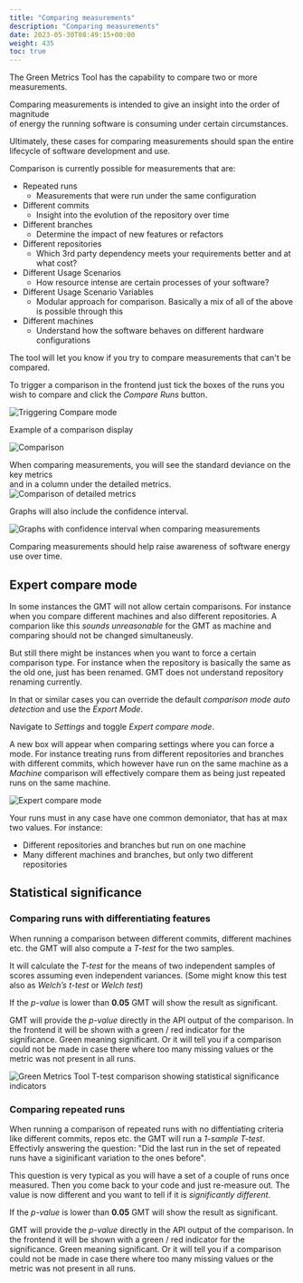 ```yaml
---
title: "Comparing measurements"
description: "Comparing measurements"
date: 2023-05-30T08:49:15+00:00
weight: 435
toc: true
---
```


The Green Metrics Tool has the capability to compare two or more measurements.

Comparing measurements is intended to give an insight into the order of magnitude  
of energy the running software is consuming under certain circumstances.

Ultimately, these cases for comparing measurements should span the entire  
lifecycle of software development and use.

Comparison is currently possible for measurements that are:

* Repeated runs
  - Measurements that were run under the same configuration
* Different commits
  - Insight into the evolution of the repository over time
* Different branches
  - Determine the impact of new features or refactors
* Different repositories
  - Which 3rd party dependency meets your requirements better and at what cost?
* Different Usage Scenarios
  - How resource intense are certain processes of your software?
* Different Usage Scenario Variables
  - Modular approach for comparison. Basically a mix of all of the above is possible through this
* Different machines
  - Understand how the software behaves on different hardware configurations

The tool will let you know if you try to compare measurements that can't be compared.

To trigger a comparison in the frontend just tick the boxes of the runs you wish to compare and click the *Compare Runs* button.

<img class="ui centered rounded bordered" src="/img/measuring/triggering_compare_mode.webp" alt="Triggering Compare mode">

Example of a comparison display

<img class="ui centered rounded bordered" src="/img/overview/comparison.webp" alt="Comparison">

When comparing measurements, you will see the standard deviance on the key metrics  
and in a column under the detailed metrics.
<img class="ui centered rounded bordered" src="/img/compare_metrics.webp" alt="Comparison of detailed metrics">

Graphs will also include the confidence interval.

<img class="ui centered rounded bordered" src="/img/overview/compare_charts.webp" alt="Graphs with confidence interval when comparing measurements">

Comparing measurements should help raise awareness of software energy use over time.

## Expert compare mode

In some instances the GMT will not allow certain comparisons. For instance when you compare different machines and also
different repositories.
A comparion like this *sounds unreasonable* for the GMT as machine and comparing should not be changed simultaneusly.

But still there might be instances when you want to force a certain comparison type. For instance when the repository
is basically the same as the old one, just has been renamed. GMT does not understand repository renaming currently.

In that or similar cases you can override the default *comparison mode auto detection* and use the *Export Mode*.

Navigate to *Settings* and toggle *Expert compare mode*.

A new box will appear when comparing settings where you can force a mode. For instance treating runs from different
repositories and branches with different commits, which however have run on the same machine as a *Machine* comparison
will effectively compare them as being just repeated runs on the same machine.

<img class="ui centered rounded bordered" src="/img/measuring/expert_compare_mode.webp" alt="Expert compare mode">

Your runs must in any case have one common demoniator, that has at max two values. For instance:

- Different repositories and branches but run on one machine
- Many different machines and branches, but only two different repositories

## Statistical significance

### Comparing runs with differentiating features

When running a comparison between different commits, different machines etc. the GMT will
also compute a *T-test* for the two samples.

It will calculate the *T-test* for the means of two independent samples of scores assuming even independent variances. (Some might know this test also as *Welch’s t-test* or *Welch test*)

If the *p-value* is lower than **0.05** GMT will show the result as significant.

GMT will provide the *p-value* directly in the API output of the comparison.
In the frontend it will be shown with a green / red indicator for the significance. Green meaning significant.
Or it will tell you if a comparison could not be made in case there where too many missing values or the metric was not present in all runs.

<img class="ui centered rounded bordered" src="/img/measuring/gmt_t_test_two_samples.webp" alt="Green Metrics Tool T-test comparison showing statistical significance indicators">

### Comparing repeated runs

When running a comparison of repeated runs with no diffentiating criteria like different commits, repos etc. the GMT will run a *1-sample T-test*.
Effectivly answering the question: "Did the last run in the set of repeated runs have a siginificant variation to the ones before".

This question is very typical as you will have a set of a couple of runs once measured. Then you come back to your code and just re-measure out. The value is now different and you want to tell if it is *significantly different*.

If the *p-value* is lower than **0.05** GMT will show the result as significant.

GMT will provide the *p-value* directly in the API output of the comparison.
In the frontend it will be shown with a green / red indicator for the significance. Green meaning significant.
Or it will tell you if a comparison could not be made in case there where too many missing values or the metric was not present in all runs.
